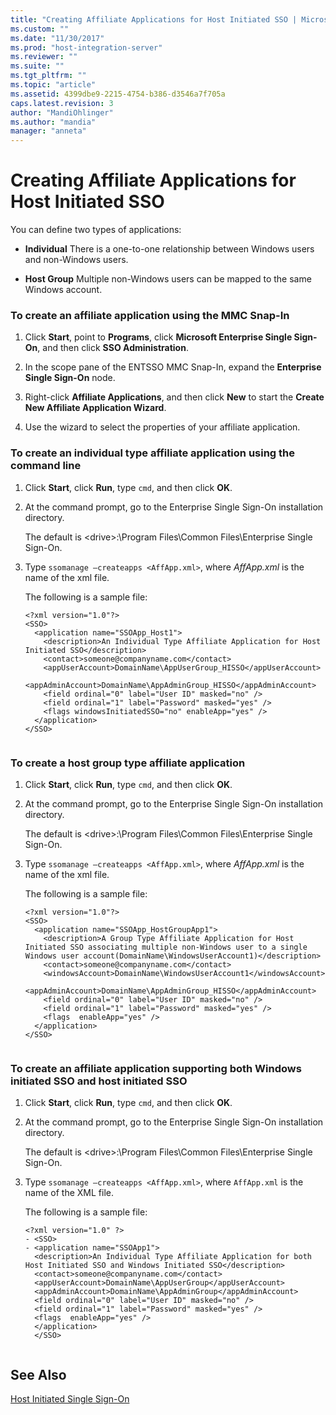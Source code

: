 ```yaml
---
title: "Creating Affiliate Applications for Host Initiated SSO | Microsoft Docs"
ms.custom: ""
ms.date: "11/30/2017"
ms.prod: "host-integration-server"
ms.reviewer: ""
ms.suite: ""
ms.tgt_pltfrm: ""
ms.topic: "article"
ms.assetid: 4399dbe9-2215-4754-b386-d3546a7f705a
caps.latest.revision: 3
author: "MandiOhlinger"
ms.author: "mandia"
manager: "anneta"
---
```

# Creating Affiliate Applications for Host Initiated SSO
You can define two types of applications:  
  
-   **Individual** There is a one-to-one relationship between Windows users and non-Windows users.  
  
-   **Host Group** Multiple non-Windows users can be mapped to the same Windows account.  
  
### To create an affiliate application using the MMC Snap-In  
  
1.  Click **Start**, point to **Programs**, click **Microsoft Enterprise Single Sign-On**, and then click **SSO Administration**.  
  
2.  In the scope pane of the ENTSSO MMC Snap-In, expand the **Enterprise Single Sign-On** node.  
  
3.  Right-click **Affiliate Applications**, and then click **New** to start the **Create New Affiliate Application Wizard**.  
  
4.  Use the wizard to select the properties of your affiliate application.  
  
### To create an individual type affiliate application using the command line  
  
1.  Click **Start**, click **Run**, type `cmd`, and then click **OK**.  
  
2.  At the command prompt, go to the Enterprise Single Sign-On installation directory.  
  
     The default is \<drive>:\Program Files\Common Files\Enterprise Single Sign-On.  
  
3.  Type `ssomanage –createapps <AffApp.xml>`, where *AffApp.xml* is the name of the xml file.  
  
     The following is a sample file:  
  
    ```  
    <?xml version="1.0"?>  
    <SSO>  
      <application name="SSOApp_Host1">  
        <description>An Individual Type Affiliate Application for Host Initiated SSO</description>  
        <contact>someone@companyname.com</contact>  
        <appUserAccount>DomainName\AppUserGroup_HISSO</appUserAccount>  
        <appAdminAccount>DomainName\AppAdminGroup_HISSO</appAdminAccount>  
        <field ordinal="0" label="User ID" masked="no" />  
        <field ordinal="1" label="Password" masked="yes" />  
        <flags windowsInitiatedSSO="no" enableApp="yes" />  
      </application>  
    </SSO>  
  
    ```  
  
### To create a host group type affiliate application  
  
1.  Click **Start**, click **Run**, type `cmd`, and then click **OK**.  
  
2.  At the command prompt, go to the Enterprise Single Sign-On installation directory.  
  
     The default is \<drive>:\Program Files\Common Files\Enterprise Single Sign-On.  
  
3.  Type `ssomanage –createapps <AffApp.xml>`, where *AffApp.xml* is the name of the xml file.  
  
     The following is a sample file:  
  
    ```  
    <?xml version="1.0"?>  
    <SSO>  
      <application name="SSOApp_HostGroupApp1">  
        <description>A Group Type Affiliate Application for Host Initiated SSO associating multiple non-Windows user to a single Windows user account(DomainName\WindowsUserAccount1)</description>  
        <contact>someone@companyname.com</contact>  
        <windowsAccount>DomainName\WindowsUserAccount1</windowsAccount>  
        <appAdminAccount>DomainName\AppAdminGroup_HISSO</appAdminAccount>  
        <field ordinal="0" label="User ID" masked="no" />  
        <field ordinal="1" label="Password" masked="yes" />  
        <flags  enableApp="yes" />  
      </application>  
    </SSO>  
  
    ```  
  
### To create an affiliate application supporting both Windows initiated SSO and host initiated SSO  
  
1.  Click **Start**, click **Run**, type `cmd`, and then click **OK**.  
  
2.  At the command prompt, go to the Enterprise Single Sign-On installation directory.  
  
     The default is \<drive>:\Program Files\Common Files\Enterprise Single Sign-On.  
  
3.  Type `ssomanage –createapps <AffApp.xml>`, where `AffApp.xml` is the name of the XML file.  
  
     The following is a sample file:  
  
    ```  
    <?xml version="1.0" ?>   
    - <SSO>  
    - <application name="SSOApp1">  
      <description>An Individual Type Affiliate Application for both Host Initiated SSO and Windows Initiated SSO</description>   
      <contact>someone@companyname.com</contact>   
      <appUserAccount>DomainName\AppUserGroup</appUserAccount>   
      <appAdminAccount>DomainName\AppAdminGroup</appAdminAccount>   
      <field ordinal="0" label="User ID" masked="no" />   
      <field ordinal="1" label="Password" masked="yes" />   
      <flags  enableApp="yes" />   
      </application>  
      </SSO>  
  
    ```  
  
## See Also  
 [Host Initiated Single Sign-On](../esso/host-initiated-single-sign-on.md)